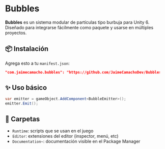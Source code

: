 # Bubbles

**Bubbles** es un sistema modular de partículas tipo burbuja para Unity 6.  
Diseñado para integrarse fácilmente como paquete y usarse en múltiples proyectos.

## 📦 Instalación

Agrega esto a tu `manifest.json`:

```json
"com.jaimecamacho.bubbles": "https://github.com/JaimeCamachoDev/Bubbles.git?path=/Packages/com.jaimecamacho.bubbles#v1.0.0"
```

## ✨ Uso básico

```csharp
var emitter = gameObject.AddComponent<BubbleEmitter>();
emitter.Emit();
```

## 📂 Carpetas

- `Runtime`: scripts que se usan en el juego
- `Editor`: extensiones del editor (inspector, menú, etc)
- `Documentation~`: documentación visible en el Package Manager
